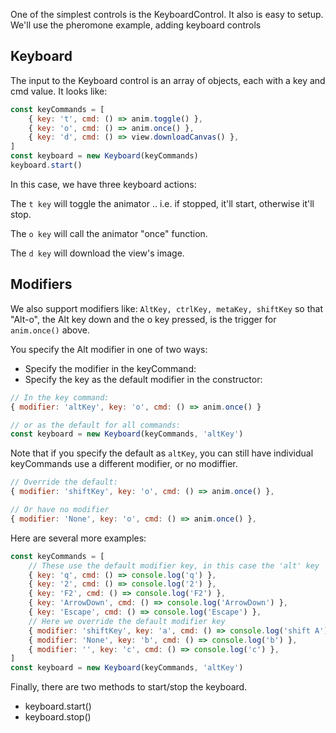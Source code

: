 <!-- # AnimatorControl -->

One of the simplest controls is the KeyboardControl. It also is easy to setup.
We'll use the pheromone example, adding keyboard controls

## Keyboard

The input to the Keyboard control is an array of objects, each with a key and cmd value. It looks like:

```javascript
const keyCommands = [
    { key: 't', cmd: () => anim.toggle() },
    { key: 'o', cmd: () => anim.once() },
    { key: 'd', cmd: () => view.downloadCanvas() },
]
const keyboard = new Keyboard(keyCommands)
keyboard.start()
```

In this case, we have three keyboard actions:

The `t key` will toggle the animator .. i.e. if stopped, it'll start, otherwise it'll stop.

The `o key` will call the animator "once" function.

The `d key` will download the view's image.

## Modifiers

We also support modifiers like: `AltKey, ctrlKey, metaKey, shiftKey` so that "Alt-o", the Alt key down and the o key pressed, is the trigger for `anim.once()` above.

You specify the Alt modifier in one of two ways:

-   Specify the modifier in the keyCommand:
-   Specify the key as the default modifier in the constructor:

```javascript
// In the key command:
{ modifier: 'altKey', key: 'o', cmd: () => anim.once() }

// or as the default for all commands:
const keyboard = new Keyboard(keyCommands, 'altKey')
```

Note that if you specify the default as `altKey`, you can still have individual keyCommands use a different modifier, or no modiffier.

```javascript
// Override the default:
{ modifier: 'shiftKey', key: 'o', cmd: () => anim.once() },

// Or have no modifier
{ modifier: 'None', key: 'o', cmd: () => anim.once() },
```

Here are several more examples:

```javascript
const keyCommands = [
    // These use the default modifier key, in this case the 'alt' key
    { key: 'q', cmd: () => console.log('q') },
    { key: '2', cmd: () => console.log('2') },
    { key: 'F2', cmd: () => console.log('F2') },
    { key: 'ArrowDown', cmd: () => console.log('ArrowDown') },
    { key: 'Escape', cmd: () => console.log('Escape') },
    // Here we override the default modifier key
    { modifier: 'shiftKey', key: 'a', cmd: () => console.log('shift A') },
    { modifier: 'None', key: 'b', cmd: () => console.log('b') },
    { modifier: '', key: 'c', cmd: () => console.log('c') },
]
const keyboard = new Keyboard(keyCommands, 'altKey')
```

Finally, there are two methods to start/stop the keyboard.

-   keyboard.start()
-   keyboard.stop()
